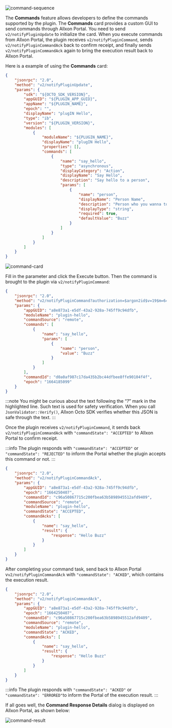 ![command-sequence](../_img/command-sequence.png)

The **Commands** feature allows developers to define the commands supported by the plugin. The **Commands** card provides a custom GUI to send commands through Allxon Portal. You need to send `v2/notifyPluginUpdate` to initialize the card. When you execute commands from Allxon Portal, the plugin receives `v2/notifyPluginCommand`, sends `v2/notifyPluginCommandAck` back to confirm receipt, and finally sends `v2/notifyPluginCommandAck` again to bring the execution result back to Allxon Portal.


Here is a example of using the **Commands** card:

```json {17-35} 
{
    "jsonrpc": "2.0",
    "method": "v2/notifyPluginUpdate",
    "params": {
        "sdk": "${OCTO_SDK_VERSION}",
        "appGUID": "${PLUGIN_APP_GUID}",
        "appName": "${PLUGIN_NAME}",
        "epoch": "",
        "displayName": "plugIN Hello",
        "type": "ib",
        "version": "${PLUGIN_VERSION}",
        "modules": [
            {
                "moduleName": "${PLUGIN_NAME}",
                "displayName": "plugIN Hello",
                "properties": [],
                "commands": [
                    {
                        "name": "say_hello",
                        "type": "asynchronous",
                        "displayCategory": "Action",
                        "displayName": "Say Hello",
                        "description": "Say hello to a person",
                        "params": [
                            {
                                "name": "person",
                                "displayName": "Person Name",
                                "description": "Person who you wanna to say hello",
                                "displayType": "string",
                                "required": true,
                                "defaultValue": "Buzz"
                            }
                        ]
                    }
                ]
            }
        ]
    }
}
```

![command-card](../_img/command-card.png)

Fill in the parameter and click the Execute button. Then the command is brought to the plugin via `v2/notifyPluginCommand`:


```json {3}
{
    "jsonrpc": "2.0",
    "method": "v2/notifyPluginCommand?authorization=$argon2id$v=19$m=64,t=16,p=8$YnFaWiIoX1ckSmE9Tkp5YQ$XLS6riVCcBj/EUr5lYnJ8Q",
    "params": {
        "appGUID": "a8e873a1-e5df-43a2-928a-745ff9c94dfb",
        "moduleName": "plugin-hello",
        "commandSource": "remote",
        "commands": [
            {
                "name": "say_hello",
                "params": [
                    {
                        "name": "person",
                        "value": "Buzz"
                    }
                ]
            }
        ],
        "commandId": "d0a0af987c17da435b2bc44dfbee8ffe90104f4f",
        "epoch": "1664185099"
    }
}
```

:::note
You might be curious about the text following the “*?*” mark in the highlighted line. Such text is used for safety verification. When you call `JsonValidator::Verify()`, Allxon Octo SDK verifies whether this JSON is safe through the text.
:::

Once the plugin receives `v2/notifyPluginCommand`, it sends back `v2/notifyPluginCommandAck` with `"commandState": "ACCEPTED"` to Allxon Portal to confirm receipt.

:::info
The plugin responds with `"commandState": "ACCEPTED"` or `"commandState": "REJECTED"` to inform the Portal whether the plugin accepts this command or not.
:::

```json {10}
{
    "jsonrpc": "2.0",
    "method": "v2/notifyPluginCommandAck",
    "params": {
        "appGUID": "a8e873a1-e5df-43a2-928a-745ff9c94dfb",
        "epoch": "1664250407",
        "commandId": "c96a50867715c200fbea63b5898945512afd9409",
        "commandSource": "remote",
        "moduleName": "plugin-hello",
        "commandState": "ACCEPTED",
        "commandAcks": [
            {
                "name": "say_hello",
                "result": {
                    "response": "Hello Buzz"
                }
            }
        ]
    }
}
```

After completing your command task, send back to Allxon Portal v`v2/notifyPluginCommandAck` with `"commandState": "ACKED"`, which contains the execution result.

```json {10}
{
    "jsonrpc": "2.0",
    "method": "v2/notifyPluginCommandAck",
    "params": {
        "appGUID": "a8e873a1-e5df-43a2-928a-745ff9c94dfb",
        "epoch": "1664250407",
        "commandId": "c96a50867715c200fbea63b5898945512afd9409",
        "commandSource": "remote",
        "moduleName": "plugin-hello",
        "commandState": "ACKED",
        "commandAcks": [
            {
                "name": "say_hello",
                "result": {
                    "response": "Hello Buzz"
                }
            }
        ]
    }
}
```

:::info
The plugin responds with `"commandState": "ACKED"` or `"commandState": "ERRORED"`to inform the Portal of the execution result.
:::

If all goes well, the **Command Response Details** dialog is displayed on Allxon Portal, as shown below:

![command-result](../_img/command-result.png)

